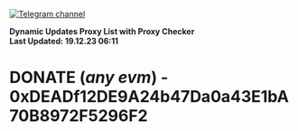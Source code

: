 [![Telegram channel](https://img.shields.io/endpoint?url=https://runkit.io/damiankrawczyk/telegram-badge/branches/master?url=https://t.me/n4z4v0d)](https://t.me/n4z4v0d) 

**Dynamic Updates Proxy List with Proxy Checker**  
**Last Updated: 19.12.23 06:11**

# DONATE (_any evm_) - 0xDEADf12DE9A24b47Da0a43E1bA70B8972F5296F2
